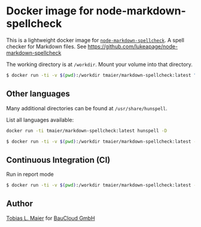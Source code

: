 # Docker image for node-markdown-spellcheck

This is a lightweight docker image for [`node-markdown-spellcheck`](https://github.com/lukeapage/node-markdown-spellcheck).
A spell checker for Markdown files.
See https://github.com/lukeapage/node-markdown-spellcheck

The working directory is at `/workdir`. Mount your volume into that directory.

```bash
$ docker run -ti -v $(pwd):/workdir tmaier/markdown-spellcheck:latest "**/*.md"
```

## Other languages

Many additional directories can be found at `/usr/share/hunspell`.

List all languages available:

```bash
docker run -ti tmaier/markdown-spellcheck:latest hunspell -D
```

```bash
$ docker run -ti -v $(pwd):/workdir tmaier/markdown-spellcheck:latest --dictionary /usr/share/hunspell/de_DE_comb "**/*.md"
```

## Continuous Integration (CI)

Run in report mode

```bash
$ docker run -ti -v $(pwd):/workdir tmaier/markdown-spellcheck:latest --report "**/*.md"
```

## Author

[Tobias L. Maier](http://tobiasmaier.info) for [BauCloud GmbH](http://www.baucloud.com)
